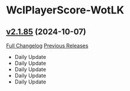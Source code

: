 # WclPlayerScore-WotLK

## [v2.1.85](https://github.com/icaca/WclPlayerScore-WotLK/tree/v2.1.85) (2024-10-07)
[Full Changelog](https://github.com/icaca/WclPlayerScore-WotLK/commits/v2.1.85) [Previous Releases](https://github.com/icaca/WclPlayerScore-WotLK/releases)

- Daily Update  
- Daily Update  
- Daily Update  
- Daily Update  
- Daily Update  
